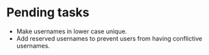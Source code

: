 # Pending tasks

- Make usernames in lower case unique.
- Add reserved usernames to prevent users from having conflictive usernames.
